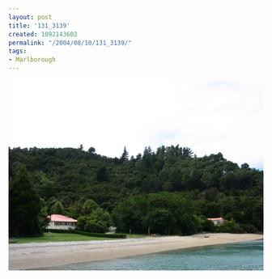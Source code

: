 ```yaml
---
layout: post
title: '131_3139'
created: 1092143602
permalink: "/2004/08/10/131_3139/"
tags:
- Marlborough
---
```


<img src="/image/images/131_3139-1113.jpg"/>


